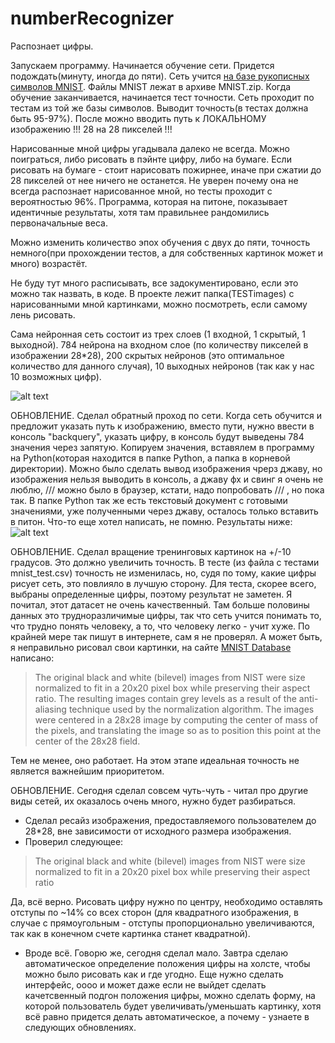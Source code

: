 # numberRecognizer
Распознает цифры.

Запускаем программу.
Начинается обучение сети. Придется подождать(минуту, иногда до пяти).
Сеть учится [на базе рукописных символов MNIST](http://yann.lecun.com/exdb/mnist/).
Файлы MNIST лежат в архиве MNIST.zip. 
Когда обучение заканчивается, начинается тест точности. Сеть проходит по тестам из той же базы символов. Выводит точность(в тестах должна быть 95-97%).
После можно вводить путь к ЛОКАЛЬНОМУ изображению !!! 28 на 28 пикселей !!!

Нарисованные мной цифры угадывала далеко не всегда. Можно поиграться, либо рисовать в пэйнте цифру, либо на бумаге. Если рисовать на бумаге - стоит нарисовать пожирнее, иначе при сжатии до 28 пикселей от нее ничего не останется. Не уверен почему она не всегда распознает нарисованное мной, но тесты проходит с вероятностью 96%. Программа, которая на питоне, показывает идентичные результаты, хотя там правильнее рандомились первоначальные веса.

Можно изменить количество эпох обучения с двух до пяти, точность немного(при прохождении тестов, а для собственных картинок может и много) возрастёт.

Не буду тут много расписывать, все задокументировано, если это можно так назвать, в коде.
В проекте лежит папка(TESTimages) с нарисованными мной картинками, можно посмотреть, если самому лень рисовать.

Сама нейронная сеть состоит из трех слоев (1 входной, 1 скрытый, 1 выходной). 784 нейрона на входном слое (по количеству пикселей в изображении 28*28), 200 скрытых нейронов (это оптимальное количество для данного случая), 10 выходных нейронов (так как у нас 10 возможных цифр).

![alt text](https://pp.userapi.com/c850220/v850220413/1761ff/TDLOKq2ozT8.jpg)

ОБНОВЛЕНИЕ.
Сделал обратный проход по сети. Когда сеть обучится и предложит указать путь к изображению, вместо пути, нужно ввести в консоль "backquery", указать цифру, в консоль будут выведены 784 значения через запятую. Копируем значения, вставялем в программу на Python(которая находится в папке Python, а папка в корневой директории). Можно было сделать вывод изображения чрерз джаву, но изображения нельзя выводить в консоль, а джаву фх и свинг я очень не люблю, /// можно было в браузер, кстати, надо попробовать /// , но пока так. В папке Python так же есть текстовый документ с готовыми значениями, уже полученными через джаву, осталось только вставить в питон. Что-то еще хотел написать, не помню. Результаты ниже:
![alt text](https://pp.userapi.com/c851236/v851236458/1563b5/00bjm6UOQrE.jpg)

ОБНОВЛЕНИЕ. 
Сделал вращение тренинговых картинок на +/-10 градусов. Это должно увеличить точность. В тесте (из файла с тестами mnist_test.csv) точность не изменилась, но, судя по тому, какие цифры рисует сеть, это повлияло в лучшую сторону. Для теста, скорее всего, выбраны определенные цифры, поэтому результат не заметен.
Я почитал, этот датасет не очень качественный. Там больше половины данных это трудноразличимые цифры, так что сеть учится понимать то, что трудно понять человеку, а то, что человеку легко - учит хуже. По крайней мере так пишут в интернете, сам я не проверял. А может быть, я неправильно рисовал свои картинки, на сайте [MNIST Database](http://yann.lecun.com/exdb/mnist/) написано:
>The original black and white (bilevel) images from NIST were size normalized to fit in a 20x20 pixel box while preserving their aspect ratio.
>The resulting images contain grey levels as a result of the anti-aliasing technique used by the normalization algorithm.
>The images were centered in a 28x28 image by computing the center of mass of the pixels, and translating the image so as to position this point at the center of the 28x28 field.

Тем не менее, оно работает. На этом этапе идеальная точность не является важнейшим приоритетом.

ОБНОВЛЕНИЕ.
Сегодня сделал совсем чуть-чуть - читал про другие виды сетей, их оказалось очень много, нужно будет разбираться.
- Сделал ресайз изображения, предоставляемого пользователем до 28*28, вне зависимости от исходного размера изображения.
- Проверил следующее: 
>The original black and white (bilevel) images from NIST were size normalized to fit in a 20x20 pixel box while preserving their aspect ratio

 Да, всё верно. Рисовать цифру нужно по центру, необходимо оставлять отступы по ~14% со всех сторон (для квадратного изображения, в случае с прямоугольным - отступы пропорционально увеличиваются, так как в конечном счете картинка станет квадратной).
 - Вроде всё. Говорю же, сегодня сделал мало.
 Завтра сделаю автоматическое определение положения цифры на холсте, чтобы можно было рисовать как и где угодно. Еще нужно сделать интерфейс, оооо и может даже если не выйдет сделать качетсвенный подгон положения цифры, можно сделать форму, на которой пользователь будет увеличивать/уменьшать картинку, хотя всё равно придется делать автоматическое, а почему - узнаете в следующих обновлениях.
